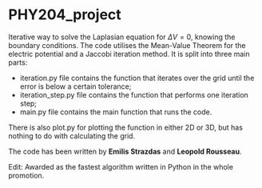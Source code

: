 # PHY204_project

 Iterative way to solve the Laplasian equation for $\Delta V = 0$, knowing the boundary conditions. The code utilises the Mean-Value Theorem for the electric potential and a Jaccobi iteration method. It is split into three main parts:

* iteration.py file contains the function that iterates over the grid until the error is below a certain tolerance;
* iteration_step.py file contains the function that performs one iteration step;
* main.py file contains the main function that runs the code.

There is also plot.py for plotting the function in either 2D or 3D, but has nothing to do with calculating the grid.

The code has been written by **Emilis Strazdas** and **Leopold Rousseau**.

Edit: Awarded as the fastest algorithm written in Python in the whole promotion.
